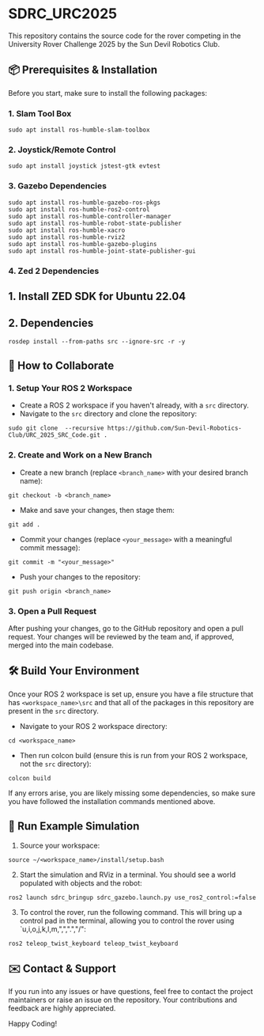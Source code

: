 # SDRC_URC2025

This repository contains the source code for the rover competing in the University Rover Challenge 2025 by the Sun Devil Robotics Club.

## 📦 Prerequisites & Installation

Before you start, make sure to install the following packages:

### 1. Slam Tool Box

```
sudo apt install ros-humble-slam-toolbox
```

### 2. Joystick/Remote Control

```
sudo apt install joystick jstest-gtk evtest
```

### 3. Gazebo Dependencies

```
sudo apt install ros-humble-gazebo-ros-pkgs
sudo apt install ros-humble-ros2-control
sudo apt install ros-humble-controller-manager
sudo apt install ros-humble-robot-state-publisher
sudo apt install ros-humble-xacro
sudo apt install ros-humble-rviz2
sudo apt install ros-humble-gazebo-plugins
sudo apt install ros-humble-joint-state-publisher-gui
```

### 4. Zed 2 Dependencies

## 1. Install ZED SDK for Ubuntu 22.04

## 2. Dependencies

```
rosdep install --from-paths src --ignore-src -r -y
```

## 🤝 How to Collaborate

### 1. Setup Your ROS 2 Workspace

- Create a ROS 2 workspace if you haven't already, with a `src` directory.
- Navigate to the `src` directory and clone the repository:

```
sudo git clone  --recursive https://github.com/Sun-Devil-Robotics-Club/URC_2025_SRC_Code.git .
```

### 2. Create and Work on a New Branch

- Create a new branch (replace `<branch_name>` with your desired branch name):

```
git checkout -b <branch_name>
```

- Make and save your changes, then stage them:

```
git add .
```

- Commit your changes (replace `<your_message>` with a meaningful commit message):

```
git commit -m "<your_message>"
```

- Push your changes to the repository:

```
git push origin <branch_name>
```

### 3. Open a Pull Request

After pushing your changes, go to the GitHub repository and open a pull request. Your changes will be reviewed by the team and, if approved, merged into the main codebase.

## 🛠️ Build Your Environment

Once your ROS 2 workspace is set up, ensure you have a file structure that has `<workspace_name>\src` and that all of the packages in this repository are present in the `src` directory.

- Navigate to your ROS 2 workspace directory:

```
cd <workspace_name>
```

- Then run colcon build (ensure this is run from your ROS 2 workspace, not the `src` directory):

```
colcon build
```

If any errors arise, you are likely missing some dependencies, so make sure you have followed the installation commands mentioned above.

## 🚀 Run Example Simulation

1. Source your workspace:

```
source ~/<workspace_name>/install/setup.bash
```

2. Start the simulation and RViz in a terminal. You should see a world populated with objects and the robot:

```
ros2 launch sdrc_bringup sdrc_gazebo.launch.py use_ros2_control:=false
```

3. To control the rover, run the following command. This will bring up a control pad in the terminal, allowing you to control the rover using `u,i,o,j,k,l,m,",",".","/":

```
ros2 teleop_twist_keyboard teleop_twist_keyboard
```

## ✉️ Contact & Support

If you run into any issues or have questions, feel free to contact the project maintainers or raise an issue on the repository. Your contributions and feedback are highly appreciated.

Happy Coding!
